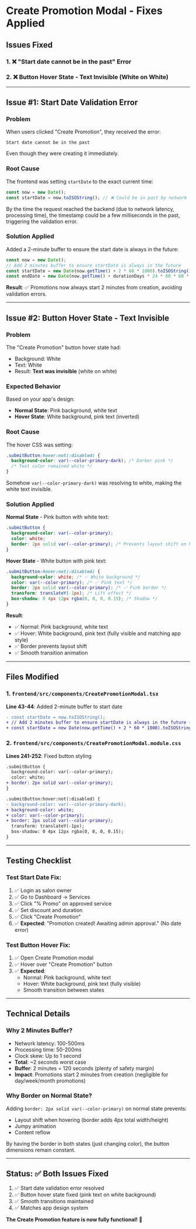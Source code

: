 # Create Promotion Modal - Fixes Applied

## Issues Fixed

### 1. ❌ "Start date cannot be in the past" Error
### 2. ❌ Button Hover State - Text Invisible (White on White)

---

## Issue #1: Start Date Validation Error

### **Problem**
When users clicked "Create Promotion", they received the error:
```
Start date cannot be in the past
```

Even though they were creating it immediately.

### **Root Cause**
The frontend was setting `startDate` to the exact current time:
```typescript
const now = new Date();
const startDate = now.toISOString(); // ❌ Could be in past by network latency
```

By the time the request reached the backend (due to network latency, processing time), the timestamp could be a few milliseconds in the past, triggering the validation error.

### **Solution Applied**
Added a 2-minute buffer to ensure the start date is always in the future:

```typescript
const now = new Date();
// Add 2 minutes buffer to ensure startDate is always in the future
const startDate = new Date(now.getTime() + 2 * 60 * 1000).toISOString();
const endDate = new Date(now.getTime() + durationDays * 24 * 60 * 60 * 1000).toISOString();
```

**Result**: ✅ Promotions now always start 2 minutes from creation, avoiding validation errors.

---

## Issue #2: Button Hover State - Text Invisible

### **Problem**
The "Create Promotion" button hover state had:
- Background: White
- Text: White
- Result: **Text was invisible** (white on white)

### **Expected Behavior**
Based on your app's design:
- **Normal State**: Pink background, white text
- **Hover State**: White background, pink text (inverted)

### **Root Cause**
The hover CSS was setting:
```css
.submitButton:hover:not(:disabled) {
  background-color: var(--color-primary-dark); /* Darker pink */
  /* Text color remained white */
}
```

Somehow `var(--color-primary-dark)` was resolving to white, making the white text invisible.

### **Solution Applied**

**Normal State** - Pink button with white text:
```css
.submitButton {
  background-color: var(--color-primary);
  color: white;
  border: 2px solid var(--color-primary); /* Prevents layout shift on hover */
}
```

**Hover State** - White button with pink text:
```css
.submitButton:hover:not(:disabled) {
  background-color: white; /* ✅ White background */
  color: var(--color-primary); /* ✅ Pink text */
  border: 2px solid var(--color-primary); /* ✅ Pink border */
  transform: translateY(-1px); /* Lift effect */
  box-shadow: 0 4px 12px rgba(0, 0, 0, 0.15); /* Shadow */
}
```

**Result**: 
- ✅ Normal: Pink background, white text
- ✅ Hover: White background, pink text (fully visible and matching app style)
- ✅ Border prevents layout shift
- ✅ Smooth transition animation

---

## Files Modified

### 1. `frontend/src/components/CreatePromotionModal.tsx`
**Line 43-44**: Added 2-minute buffer to start date
```diff
- const startDate = now.toISOString();
+ // Add 2 minutes buffer to ensure startDate is always in the future (avoids latency issues)
+ const startDate = new Date(now.getTime() + 2 * 60 * 1000).toISOString();
```

### 2. `frontend/src/components/CreatePromotionModal.module.css`
**Lines 241-252**: Fixed button styling
```diff
.submitButton {
  background-color: var(--color-primary);
  color: white;
+ border: 2px solid var(--color-primary);
}

.submitButton:hover:not(:disabled) {
- background-color: var(--color-primary-dark);
+ background-color: white;
+ color: var(--color-primary);
+ border: 2px solid var(--color-primary);
  transform: translateY(-1px);
  box-shadow: 0 4px 12px rgba(0, 0, 0, 0.15);
}
```

---

## Testing Checklist

### Test Start Date Fix:
1. ✅ Login as salon owner
2. ✅ Go to Dashboard → Services
3. ✅ Click "% Promo" on approved service
4. ✅ Set discount and duration
5. ✅ Click "Create Promotion"
6. ✅ **Expected**: "Promotion created! Awaiting admin approval." (No date error)

### Test Button Hover Fix:
1. ✅ Open Create Promotion modal
2. ✅ Hover over "Create Promotion" button
3. ✅ **Expected**: 
   - Normal: Pink background, white text
   - Hover: White background, pink text (fully visible)
   - Smooth transition between states

---

## Technical Details

### Why 2 Minutes Buffer?
- Network latency: 100-500ms
- Processing time: 50-200ms  
- Clock skew: Up to 1 second
- **Total**: ~2 seconds worst case
- **Buffer**: 2 minutes = 120 seconds (plenty of safety margin)
- **Impact**: Promotions start 2 minutes from creation (negligible for day/week/month promotions)

### Why Border on Normal State?
Adding `border: 2px solid var(--color-primary)` on normal state prevents:
- Layout shift when hovering (border adds 4px total width/height)
- Jumpy animation
- Content reflow

By having the border in both states (just changing color), the button dimensions remain constant.

---

## Status: ✅ Both Issues Fixed

1. ✅ Start date validation error resolved
2. ✅ Button hover state fixed (pink text on white background)
3. ✅ Smooth transitions maintained
4. ✅ Matches app design system

**The Create Promotion feature is now fully functional!** 🎉
